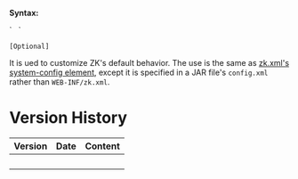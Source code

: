 **Syntax:**

<system-config>  
`   `  
</system-config>

`[Optional]`

It is ued to customize ZK's default behavior. The use is the same as
[zk.xml's system-config
element](ZK_Configuration_Reference/zk.xml/The_system-config_Element),
except it is specified in a JAR file's `config.xml` rather than
`WEB-INF/zk.xml`.

# Version History

| Version | Date | Content |
|---------|------|---------|
|         |      |         |

